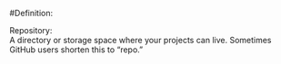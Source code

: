 #Definition:

Repository:<br>
A directory or storage space where your projects can live. Sometimes GitHub users shorten this to “repo.” 
